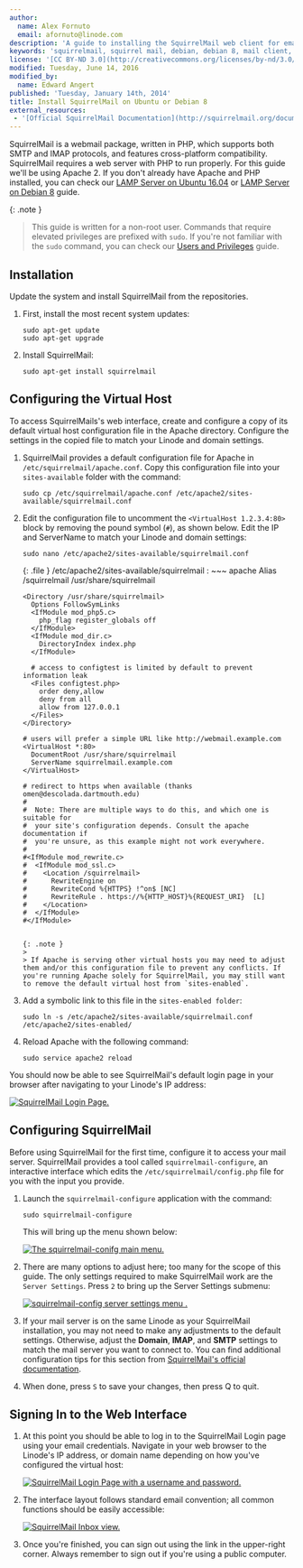 ```yaml
---
author:
  name: Alex Fornuto
  email: afornuto@linode.com
description: 'A guide to installing the SquirrelMail web client for email on Ubuntu or Debian 8.'
keywords: 'squirrelmail, squirrel mail, debian, debian 8, mail client, ubuntu, ubuntu 16'
license: '[CC BY-ND 3.0](http://creativecommons.org/licenses/by-nd/3.0/us/)'
modified: Tuesday, June 14, 2016
modified_by:
  name: Edward Angert
published: 'Tuesday, January 14th, 2014'
title: Install SquirrelMail on Ubuntu or Debian 8
external_resources:
 - '[Official SquirrelMail Documentation](http://squirrelmail.org/documentation/)'
---
```


SquirrelMail is a webmail package, written in PHP, which supports both SMTP and IMAP protocols, and features cross-platform compatibility. SquirrelMail requires a web server with PHP to run properly. For this guide we'll be using Apache 2. If you don't already have Apache and PHP installed, you can check our [LAMP Server on Ubuntu 16.04](/docs/websites/lamp/install-lamp-on-ubuntu-16-04) or [LAMP Server on Debian 8](/docs/websites/lamp/lamp-on-debian-8-jessie) guide.

 {: .note }
>
> This guide is written for a non-root user. Commands that require elevated privileges are prefixed with `sudo`. If you're not familiar with the `sudo` command, you can check our [Users and Privileges](/docs/tools-reference/linux-users-and-groups) guide.

## Installation

Update the system and install SquirrelMail from the repositories.

1.  First, install the most recent system updates:

        sudo apt-get update
        sudo apt-get upgrade

2.  Install SquirrelMail:

        sudo apt-get install squirrelmail

## Configuring the Virtual Host

To access SquirrelMails's web interface, create and configure a copy of its default virtual host configuration file in the Apache directory. Configure the settings in the copied file to match your Linode and domain settings.

1.  SquirrelMail provides a default configuration file for Apache in `/etc/squirrelmail/apache.conf`. Copy this configuration file into your `sites-available` folder with the command:

        sudo cp /etc/squirrelmail/apache.conf /etc/apache2/sites-available/squirrelmail.conf

2.  Edit the configuration file to uncomment the `<VirtualHost 1.2.3.4:80>` block by removing the pound symbol (`#`), as shown below. Edit the IP and ServerName to match your Linode and domain settings:

        sudo nano /etc/apache2/sites-available/squirrelmail.conf

	{: .file }
	/etc/apache2/sites-available/squirrelmail
	:   ~~~ apache
		Alias /squirrelmail /usr/share/squirrelmail

		<Directory /usr/share/squirrelmail>
		  Options FollowSymLinks
		  <IfModule mod_php5.c>
		    php_flag register_globals off
		  </IfModule>
		  <IfModule mod_dir.c>
		    DirectoryIndex index.php
		  </IfModule>

		  # access to configtest is limited by default to prevent information leak
		  <Files configtest.php>
		    order deny,allow
		    deny from all
		    allow from 127.0.0.1
		  </Files>
		</Directory>

		# users will prefer a simple URL like http://webmail.example.com
		<VirtualHost *:80>
		  DocumentRoot /usr/share/squirrelmail
		  ServerName squirrelmail.example.com
		</VirtualHost>

		# redirect to https when available (thanks omen@descolada.dartmouth.edu)
		#
		#  Note: There are multiple ways to do this, and which one is suitable for
		#  your site's configuration depends. Consult the apache documentation if
		#  you're unsure, as this example might not work everywhere.
		#
		#<IfModule mod_rewrite.c>
		#  <IfModule mod_ssl.c>
		#    <Location /squirrelmail>
		#      RewriteEngine on
		#      RewriteCond %{HTTPS} !^on$ [NC]
		#      RewriteRule . https://%{HTTP_HOST}%{REQUEST_URI}  [L]
		#    </Location>
		#  </IfModule>
		#</IfModule>
    ~~~

	{: .note }
	>
	> If Apache is serving other virtual hosts you may need to adjust them and/or this configuration file to prevent any conflicts. If you're running Apache solely for SquirrelMail, you may still want to remove the default virtual host from `sites-enabled`.

3.  Add a symbolic link to this file in the `sites-enabled folder`:

        sudo ln -s /etc/apache2/sites-available/squirrelmail.conf /etc/apache2/sites-enabled/

4.  Reload Apache with the following command:

        sudo service apache2 reload

You should now be able to see SquirrelMail's default login page in your browser after navigating to your Linode's IP address:

[![SquirrelMail Login Page.](/docs/assets/1519-squirrelmail_login.png)](/docs/assets/1519-squirrelmail_login.png)

## Configuring SquirrelMail

Before using SquirrelMail for the first time, configure it to access your mail server. SquirrelMail provides a tool called `squirrelmail-configure`, an interactive interface which edits the `/etc/squirrelmail/config.php` file for you with the input you provide.

1.  Launch the `squirrelmail-configure` application with the command:

        sudo squirrelmail-configure

    This will bring up the menu shown below:

    [![The squirrelmail-conifg main menu.](/docs/assets/1517-squirrelmail-config_1.png)](/docs/assets/1517-squirrelmail-config_1.png)

2.  There are many options to adjust here; too many for the scope of this guide. The only settings required to make SquirrelMail work are the `Server Settings`. Press `2` to bring up the Server Settings submenu:

    [![squirrelmail-config server settings menu .](/docs/assets/1518-squirrelmail-config_2.png)](/docs/assets/1518-squirrelmail-config_2.png)

3.  If your mail server is on the same Linode as your SquirrelMail installation, you may not need to make any adjustments to the default settings. Otherwise, adjust the **Domain**, **IMAP**, and **SMTP** settings to match the mail server you want to connect to. You can find additional configuration tips for this section from [SquirrelMail's official documentation](http://squirrelmail.org/docs/admin/admin-5.html#ss5.3).
4.  When done, press `S` to save your changes, then press Q to quit.

## Signing In to the Web Interface

1.  At this point you should be able to log in to the SquirrelMail Login page using your email credentials. Navigate in your web browser to the Linode's IP address, or domain name depending on how you've configured the virtual host:

    [![SquirrelMail Login Page with a username and password.](/docs/assets/1515-squirrelmail_login_filled2.png)](/docs/assets/1520-squirrelmail_login_filled.png)

2.  The interface layout follows standard email convention; all common functions should be easily accessible:

    [![SquirrelMail Inbox view.](/docs/assets/1514-squirrelmail_inbox2.png)](/docs/assets/1513-squirrelmail_inbox.png)

3.  Once you're finished, you can sign out using the link in the upper-right corner. Always remember to sign out if you're using a public computer.